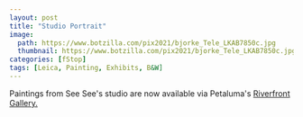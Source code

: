 ```yaml
---
layout: post
title: "Studio Portrait"
image:
  path: https://www.botzilla.com/pix2021/bjorke_Tele_LKAB7850c.jpg
  thumbnail: https://www.botzilla.com/pix2021/bjorke_Tele_LKAB7850c.jpg
categories: [fStop]
tags: [Leica, Painting, Exhibits, B&W]
---
```


Paintings from See See's studio are now available via Petaluma's <a href="https://www.riverfrontartgallery.com/">Riverfront Gallery.</a>

